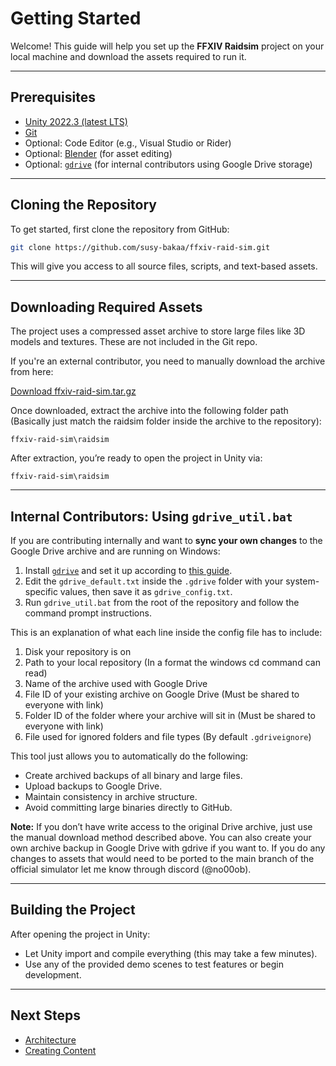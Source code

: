 # Getting Started

Welcome! This guide will help you set up the **FFXIV Raidsim** project on your local machine and download the assets required to run it.

---

## Prerequisites

- [Unity 2022.3 (latest LTS)](https://unity.com/releases/editor/whats-new/2022.3)
- [Git](https://git-scm.com/)
- Optional: Code Editor (e.g., Visual Studio or Rider)
- Optional: [Blender](https://www.blender.org/) (for asset editing)
- Optional: [`gdrive`](https://github.com/prasmussen/gdrive) (for internal contributors using Google Drive storage)

---

## Cloning the Repository

To get started, first clone the repository from GitHub:

```bash
git clone https://github.com/susy-bakaa/ffxiv-raid-sim.git
```

This will give you access to all source files, scripts, and text-based assets.

---

## Downloading Required Assets

The project uses a compressed asset archive to store large files like 3D models and textures. These are not included in the Git repo.

If you're an external contributor, you need to manually download the archive from here:

[Download ffxiv-raid-sim.tar.gz](https://drive.google.com/file/d/1ybYaJ8LGnHwY5jeCv1Zr6B5fT7FHL51i/view?usp=drive_link)

Once downloaded, extract the archive into the following folder path (Basically just match the raidsim folder inside the archive to the repository):

```plaintext
ffxiv-raid-sim\raidsim
```

After extraction, you’re ready to open the project in Unity via:

```plaintext
ffxiv-raid-sim\raidsim
```

---

## Internal Contributors: Using `gdrive_util.bat`

If you are contributing internally and want to **sync your own changes** to the Google Drive archive and are running on Windows:

1. Install [`gdrive`](https://github.com/prasmussen/gdrive) and set it up according to [this guide](https://medium.com/machine-learning-intuition/tutorial-storing-large-a-i-models-with-gdrive-don-t-use-git-lfs-a1aaccdc5b26).
2. Edit the `gdrive_default.txt` inside the `.gdrive` folder with your system-specific values, then save it as `gdrive_config.txt`.
3. Run `gdrive_util.bat` from the root of the repository and follow the command prompt instructions.

This is an explanation of what each line inside the config file has to include:
1. Disk your repository is on
2. Path to your local repository (In a format the windows cd command can read)
3. Name of the archive used with Google Drive
4. File ID of your existing archive on Google Drive (Must be shared to everyone with link)
5. Folder ID of the folder where your archive will sit in (Must be shared to everyone with link)
6. File used for ignored folders and file types (By default `.gdriveignore`)

This tool just allows you to automatically do the following:
- Create archived backups of all binary and large files.
- Upload backups to Google Drive.
- Maintain consistency in archive structure.
- Avoid committing large binaries directly to GitHub.

**Note:** If you don’t have write access to the original Drive archive, just use the manual download method described above. You can also create your own archive backup in Google Drive with gdrive if you want to. If you do any changes to assets that would need to be ported to the main branch of the official simulator let me know through discord (@no00ob).

---

## Building the Project

After opening the project in Unity:

- Let Unity import and compile everything (this may take a few minutes).
- Use any of the provided demo scenes to test features or begin development.

---

## Next Steps

- [Architecture](architecture.md)
- [Creating Content](creating-content/adding-scriptable-objects.md)
